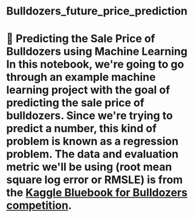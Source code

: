 # Bulldozers_future_price_prediction
# 🚜 Predicting the Sale Price of Bulldozers using Machine Learning   In this notebook, we're going to go through an example machine learning project with the goal of predicting the sale price of bulldozers.  Since we're trying to predict a number, this kind of problem is known as a **regression problem**.  The data and evaluation metric we'll be using (root mean square log error or RMSLE) is from the [Kaggle Bluebook for Bulldozers competition](https://www.kaggle.com/c/bluebook-for-bulldozers/overview).
